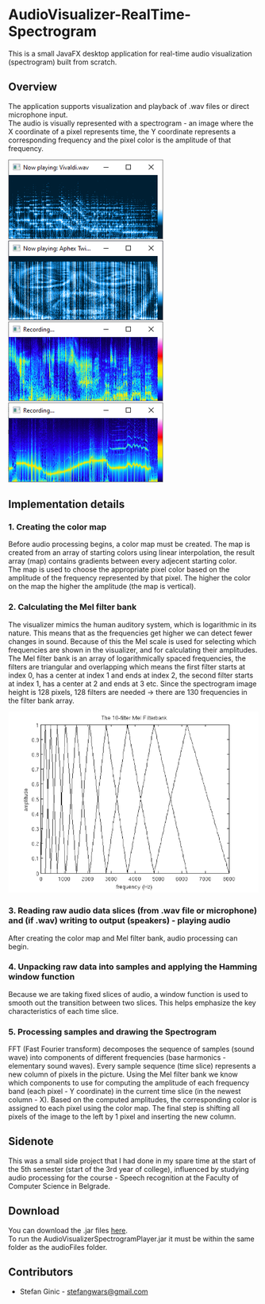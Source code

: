 # AudioVisualizer-RealTime-Spectrogram
This is a small JavaFX desktop application for real-time audio visualization (spectrogram) built from scratch.

## Overview
The application supports visualization and playback of .wav files or direct microphone input.
<br>The audio is visually represented with a spectrogram - an image where the X coordinate of a pixel represents time, the Y coordinate represents a corresponding frequency and the pixel color is the amplitude of that frequency.

![Alt text](images/player.png?raw=true "Playing Vivaldi")
![Alt text](images/aphex.png?raw=true "Aphex Twin Equation")<br>
![Alt text](images/mic.png?raw=true "Random talk")
![Alt text](images/whistle.png?raw=true "Whistling")

## Implementation details
### 1. Creating the color map
Before audio processing begins, a color map must be created. The map is created from an array of starting colors using linear interpolation, the result array (map) contains gradients between every adjecent starting color. <br>The map is used to choose the appropriate pixel color based on the amplitude of the frequency represented by that pixel. The higher the color on the map the higher the amplitude (the map is vertical).

### 2. Calculating the Mel filter bank
The visualizer mimics the human auditory system, which is logarithmic in its nature. This means that as the frequencies get higher we can detect fewer changes in sound. Because of this the Mel scale is used for selecting which frequencies are shown in the visualizer, and for calculating their amplitudes. The Mel filter bank is an array of logarithmically spaced frequencies, the filters are triangular and overlapping which means the first filter starts at index 0, has a center at index 1 and ends at index 2, the second filter starts at index 1, has a center at 2 and ends at 3 etc. Since the spectrogram image height is 128 pixels, 128 filters are needed -> there are 130 frequencies in the filter bank array.

![Alt text](images/melbank.png?raw=true "10 filter example")

### 3. Reading raw audio data slices (from .wav file or microphone) and (if .wav) writing to output (speakers) - playing audio
After creating the color map and Mel filter bank, audio processing can begin.

### 4. Unpacking raw data into samples and applying the Hamming window function
Because we are taking fixed slices of audio, a window function is used to smooth out the transition between two slices. This helps emphasize the key characteristics of each time slice.

### 5. Processing samples and drawing the Spectrogram
FFT (Fast Fourier transform) decomposes the sequence of samples (sound wave) into components of different frequencies (base harmonics - elementary sound waves). Every sample sequence (time slice) represents a new column of pixels in the picture. Using the Mel filter bank we know which components to use for computing the amplitude of each frequency band (each pixel - Y coordinate) in the current time slice (in the newest column - X). Based on the computed amplitudes, the corresponding color is assigned to each pixel using the color map. The final step is shifting all pixels of the image to the left by 1 pixel and inserting the new column.

## Sidenote
This was a small side project that I had done in my spare time at the start of the 5th semester (start of the 3rd year of college), influenced by studying audio processing for the course - Speech recognition at the Faculty of Computer Science in Belgrade.

## Download
You can download the .jar files [here](downloads/AudioVisualizerSpectrogram.zip).<br>
To run the AudioVisualizerSpectrogramPlayer.jar it must be within the same folder as the audioFiles folder.

## Contributors
- Stefan Ginic - <stefangwars@gmail.com>
